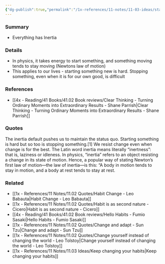 ```yaml
---
{"dg-publish":true,"permalink":"/1x-references/11-notes/11-03-ideas/starting-something-is-hard-but-so-is-stopping-something/","title":"Starting something is hard, but so is stopping something","dgShowBacklinks":false}
---
```



### Summary
- Everything has Inertia

### Details
- In physics, it takes energy to start something, and something moving tends to stay moving (Newtons law of motion)
- This applies to our lives - starting something new is hard. Stopping something, even when it is for our own good, is difficult


### References
- [[4x - Reading/41 Books/41.02 Book reviews/Clear Thinking - Turning Ordinary Moments into Extraordinary Results - Shane  Parrish\|Clear Thinking - Turning Ordinary Moments into Extraordinary Results - Shane  Parrish]]

### Quotes
The inertia default pushes us to maintain the status quo. Starting something is hard but so too is stopping something.[1] We resist change even when change is for the best. The Latin word inertia means literally “inertness”: that is, laziness or
idleness. In physics, “inertia” refers to an object resisting a change in its state of motion. Hence, a popular way of stating Newton’s first law of motion—the law of inertia—is this: “A body in motion tends to stay in motion, and a body at rest tends to stay at rest.


### Related
- [[1x - References/11 Notes/11.02 Quotes/Habit Change - Leo Babauta\|Habit Change - Leo Babauta]]
- [[1x - References/11 Notes/11.02 Quotes/Habit is as second nature - Cicero\|Habit is as second nature - Cicero]]
- [[4x - Reading/41 Books/41.02 Book reviews/Hello Habits - Fumio Sasaki\|Hello Habits - Fumio Sasaki]]
- [[1x - References/11 Notes/11.02 Quotes/Change and adapt - Sun Tzu\|Change and adapt - Sun Tzu]]
- [[1x - References/11 Notes/11.02 Quotes/Change yourself instead of changing the world - Leo Tolstoy\|Change yourself instead of changing the world - Leo Tolstoy]]
- [[1x - References/11 Notes/11.03 Ideas/Keep changing your habits\|Keep changing your habits]]